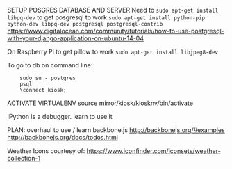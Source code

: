 
SETUP POSGRES DATABASE AND SERVER
Need to `sudo apt-get install libpq-dev` to get posgresql to work
`sudo apt-get install python-pip python-dev libpq-dev postgresql postgresql-contrib`
https://www.digitalocean.com/community/tutorials/how-to-use-postgresql-with-your-django-application-on-ubuntu-14-04

On Raspberry Pi to get pillow to work
`sudo apt-get install libjpeg8-dev`

To go to db on command line:

```
	sudo su - postgres
	psql
	\connect kiosk;
```

ACTIVATE VIRTUALENV
source mirror/kiosk/kiosknv/bin/activate

IPython is a debugger. learn to use it

PLAN:
overhaul to use / learn backbone.js
http://backbonejs.org/#examples
http://backbonejs.org/docs/todos.html

Weather Icons courtesy of: https://www.iconfinder.com/iconsets/weather-collection-1